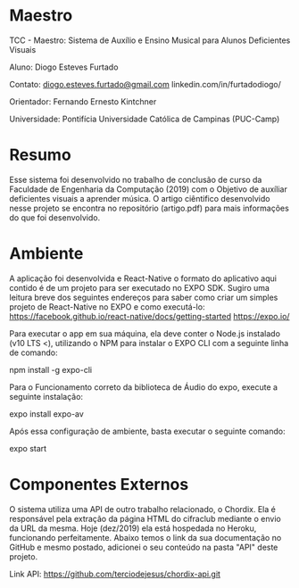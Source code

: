 # Maestro

TCC - Maestro: Sistema de Auxílio e Ensino Musical para Alunos Deficientes Visuais

Aluno:
Diogo Esteves Furtado

Contato:
diogo.esteves.furtado@gmail.com
linkedin.com/in/furtadodiogo/

Orientador:
Fernando Ernesto Kintchner

Universidade:
Pontifícia Universidade Católica de Campinas (PUC-Camp)

# Resumo

Esse sistema foi desenvolvido no trabalho de conclusão de curso da Faculdade de Engenharia da Computação (2019) com o Objetivo de auxíliar deficientes visuais a aprender música. O artigo ciêntifico desenvolvido nesse projeto se encontra no repositório (artigo.pdf) para mais informações do que foi desenvolvido.

# Ambiente

A aplicação foi desenvolvida e React-Native o formato do aplicativo aqui contido é de um projeto para ser executado no EXPO SDK.
Sugiro uma leitura breve dos seguintes endereços para saber como criar um simples projeto de React-Native no EXPO e como executá-lo:
https://facebook.github.io/react-native/docs/getting-started
https://expo.io/

Para executar o app em sua máquina, ela deve conter o Node.js instalado (v10 LTS <), utilizando o NPM para instalar o EXPO CLI com a seguinte linha de comando:

npm install -g expo-cli

Para o Funcionamento correto da biblioteca de Áudio do expo, execute a seguinte instalação:

expo install expo-av

Após essa configuração de ambiente, basta executar o seguinte comando:

expo start

# Componentes Externos

O sistema utiliza uma API de outro trabalho relacionado, o Chordix. Ela é responsável pela extração da página HTML do cifraclub mediante o envio da URL da mesma.
Hoje (dez/2019) ela está hospedada no Heroku, funcionando perfeitamente.
Abaixo temos o link da sua documentação no GitHub e mesmo postado, adicionei o seu conteúdo na pasta "API" deste projeto.

Link API: https://github.com/terciodejesus/chordix-api.git
